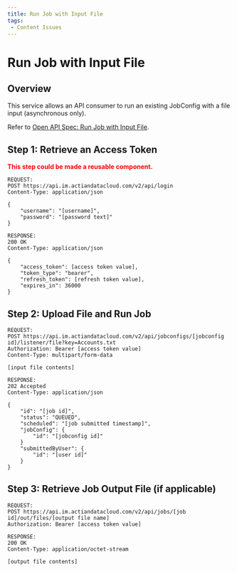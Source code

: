 ```yaml
---
title: Run Job with Input File
tags:
 - Content Issues
---
```

# Run Job with Input File

## Overview

This service allows an API consumer to run an existing JobConfig with a file input (asynchronous only).

Refer to [Open API Spec: Run Job with Input File](https://console.im.actiandatacloud.com/apidocs/#/Job%20Execution/runJobConfigWithFile).

## Step 1: Retrieve an Access Token

**<font color="red">This step could be made a reusable component.</font>**

```
REQUEST:
POST https://api.im.actiandatacloud.com/v2/api/login
Content-Type: application/json

{
    "username": "[username]",
    "password": "[password text]"
}
```

```
RESPONSE:
200 OK
Content-Type: application/json

{
    "access_token": [access token value],
    "token_type": "bearer",
    "refresh_token": [refresh token value],
    "expires_in": 36000
}
```

## Step 2: Upload File and Run Job

```
REQUEST:
POST https://api.im.actiandatacloud.com/v2/api/jobconfigs/[jobconfig id]/listener/file?key=Accounts.txt
Authorization: Bearer [access token value]
Content-Type: multipart/form-data

[input file contents]
```

```
RESPONSE:
202 Accepted
Content-Type: application/json

{
    "id": "[job id]",
    "status": "QUEUED",
    "scheduled": "[job submitted timestamp]",
    "jobConfig": {
        "id": "[jobconfig id]"
    }
    "submittedByUser": {
        "id": "[user id]"
    }
}
```

## Step 3: Retrieve Job Output File (if applicable)

```
REQUEST:
POST https://api.im.actiandatacloud.com/v2/api/jobs/[job id]/out/files/[output file name]
Authorization: Bearer [access token value]
```

```
RESPONSE:
200 OK
Content-Type: application/octet-stream

[output file contents]
```
